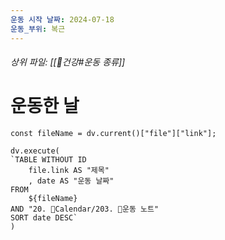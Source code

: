 ```yaml
---
운동 시작 날짜: 2024-07-18
운동_부위: 복근
---
```

###### 상위 파일: [[🧭건강#운동 종류]]


# 운동한 날
```dataviewjs
const fileName = dv.current()["file"]["link"];

dv.execute(
`TABLE WITHOUT ID
	file.link AS "제목"
	, date AS "운동 날짜"
FROM
	${fileName}
AND "20. 📅Calendar/203. 💪운동 노트"
SORT date DESC`
)
```

